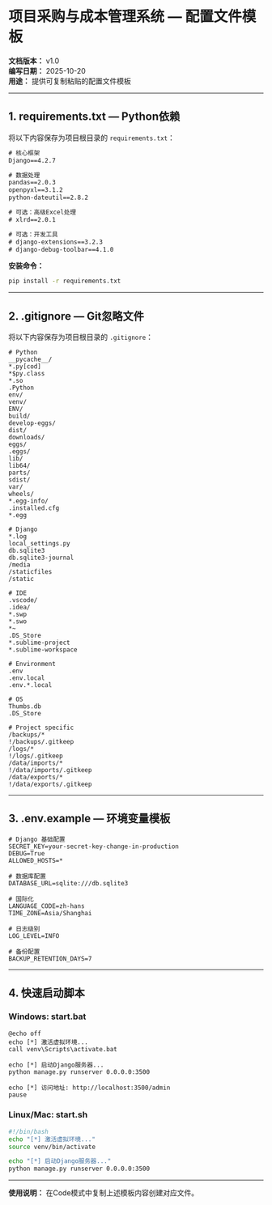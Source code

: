 # 项目采购与成本管理系统 — 配置文件模板

**文档版本：** v1.0  
**编写日期：** 2025-10-20  
**用途：** 提供可复制粘贴的配置文件模板

---

## 1. requirements.txt — Python依赖

将以下内容保存为项目根目录的 `requirements.txt`：

```txt
# 核心框架
Django==4.2.7

# 数据处理
pandas==2.0.3
openpyxl==3.1.2
python-dateutil==2.8.2

# 可选：高级Excel处理
# xlrd==2.0.1

# 可选：开发工具
# django-extensions==3.2.3
# django-debug-toolbar==4.1.0
```

**安装命令：**
```bash
pip install -r requirements.txt
```

---

## 2. .gitignore — Git忽略文件

将以下内容保存为项目根目录的 `.gitignore`：

```
# Python
__pycache__/
*.py[cod]
*$py.class
*.so
.Python
env/
venv/
ENV/
build/
develop-eggs/
dist/
downloads/
eggs/
.eggs/
lib/
lib64/
parts/
sdist/
var/
wheels/
*.egg-info/
.installed.cfg
*.egg

# Django
*.log
local_settings.py
db.sqlite3
db.sqlite3-journal
/media
/staticfiles
/static

# IDE
.vscode/
.idea/
*.swp
*.swo
*~
.DS_Store
*.sublime-project
*.sublime-workspace

# Environment
.env
.env.local
.env.*.local

# OS
Thumbs.db
.DS_Store

# Project specific
/backups/*
!/backups/.gitkeep
/logs/*
!/logs/.gitkeep
/data/imports/*
!/data/imports/.gitkeep
/data/exports/*
!/data/exports/.gitkeep
```

---

## 3. .env.example — 环境变量模板

```env
# Django 基础配置
SECRET_KEY=your-secret-key-change-in-production
DEBUG=True
ALLOWED_HOSTS=*

# 数据库配置
DATABASE_URL=sqlite:///db.sqlite3

# 国际化
LANGUAGE_CODE=zh-hans
TIME_ZONE=Asia/Shanghai

# 日志级别
LOG_LEVEL=INFO

# 备份配置
BACKUP_RETENTION_DAYS=7
```

---

## 4. 快速启动脚本

### Windows: start.bat

```batch
@echo off
echo [*] 激活虚拟环境...
call venv\Scripts\activate.bat

echo [*] 启动Django服务器...
python manage.py runserver 0.0.0.0:3500

echo [*] 访问地址: http://localhost:3500/admin
pause
```

### Linux/Mac: start.sh

```bash
#!/bin/bash
echo "[*] 激活虚拟环境..."
source venv/bin/activate

echo "[*] 启动Django服务器..."
python manage.py runserver 0.0.0.0:3500
```

---

**使用说明：** 在Code模式中复制上述模板内容创建对应文件。